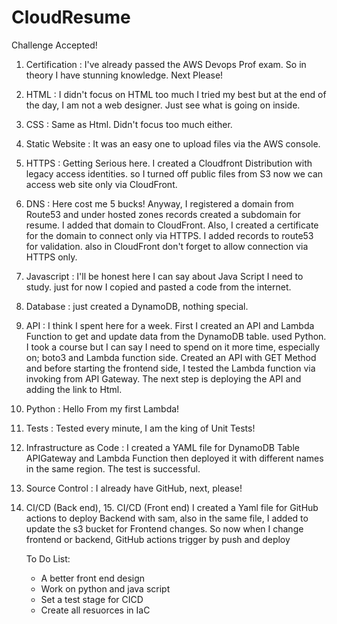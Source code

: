 # CloudResume

Challenge Accepted!

1. Certification :
   I've already passed the AWS Devops Prof exam. So in theory I have stunning knowledge. Next Please!

2. HTML :
   I didn't focus on HTML too much I tried my best but at the end of the day, I am not a web designer. Just see what is going on inside.

3. CSS :
   Same as Html. Didn't focus too much either.

4. Static Website :
   It was an easy one to upload files via the AWS console.

5. HTTPS :
   Getting Serious here. I created a Cloudfront Distribution with legacy access identities. so I turned off public files from S3 now we can access web site only via CloudFront.

6. DNS :
   Here cost me 5 bucks! Anyway, I registered a domain from Route53 and under hosted zones records created a subdomain for resume. I added that domain to CloudFront. Also, I created a certificate for the domain to connect only via HTTPS. I added records to route53 for validation. also in CloudFront don't forget to allow connection via HTTPS only.

7. Javascript :
   I'll be honest here I can say about Java Script I need to study. just for now I copied and pasted a code from the internet.

8. Database :
   just created a DynamoDB, nothing special.

9. API :
   I think I spent here for a week. First I created an API and Lambda Function to get and update data from the DynamoDB table. used Python. I took a course but I can say I need to spend on it more time, especially on; boto3 and Lambda function side. Created an API with GET Method and before starting the frontend side, I tested the Lambda function via invoking from API Gateway. The next step is deploying the API and adding the link to Html.

10. Python :
    Hello From my first Lambda!

11. Tests :
    Tested every minute, I am the king of Unit Tests!

12. Infrastructure as Code :
    I created a YAML file for DynamoDB Table APIGateway and Lambda Function then deployed it with different names in the same region. The test is successful.

13. Source Control :
    I already have GitHub, next, please!

14. CI/CD (Back end), 15. CI/CD (Front end)
    I created a Yaml file for GitHub actions to deploy Backend with sam, also in the same file, I added to update the s3 bucket for Frontend changes. So now when I change frontend or backend, GitHub actions trigger by push and deploy

    To Do List:

    - A better front end design
    - Work on python and java script
    - Set a test stage for CICD
    - Create all resuorces in IaC
